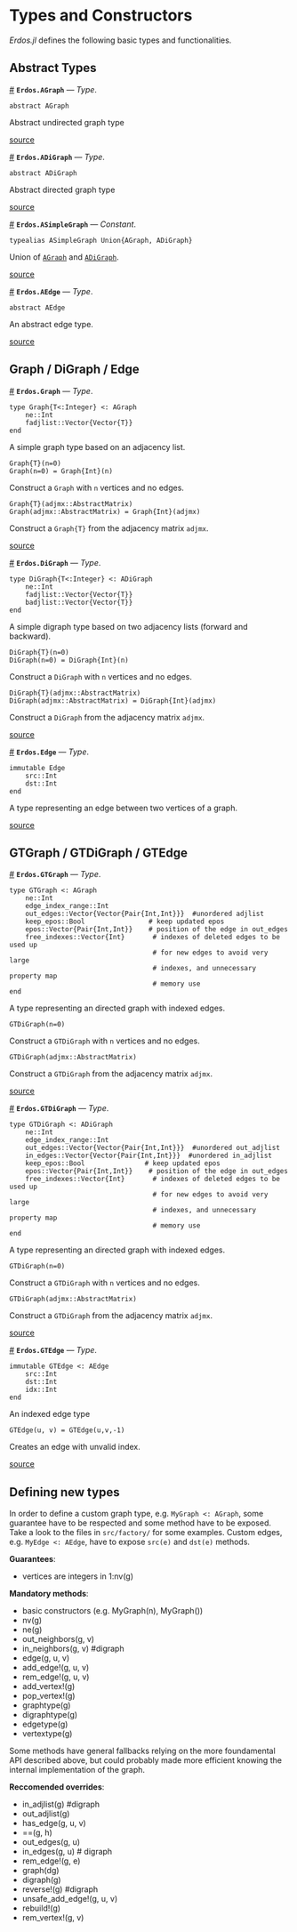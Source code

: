 
<a id='Types-and-Constructors-1'></a>

# Types and Constructors


*Erdos.jl* defines the following basic types and functionalities.


<a id='Abstract-Types-1'></a>

## Abstract Types

<a id='Erdos.AGraph' href='#Erdos.AGraph'>#</a>
**`Erdos.AGraph`** &mdash; *Type*.



```
abstract AGraph
```

Abstract undirected graph type


<a target='_blank' href='https://github.com/CarloLucibello/Erdos.jl/tree/66e6f1999dd8bd1a8b314ef10b82c9029c20289d/docs/../src/core/interface.jl#L1-L5' class='documenter-source'>source</a><br>

<a id='Erdos.ADiGraph' href='#Erdos.ADiGraph'>#</a>
**`Erdos.ADiGraph`** &mdash; *Type*.



```
abstract ADiGraph
```

Abstract directed graph type


<a target='_blank' href='https://github.com/CarloLucibello/Erdos.jl/tree/66e6f1999dd8bd1a8b314ef10b82c9029c20289d/docs/../src/core/interface.jl#L8-L12' class='documenter-source'>source</a><br>

<a id='Erdos.ASimpleGraph' href='#Erdos.ASimpleGraph'>#</a>
**`Erdos.ASimpleGraph`** &mdash; *Constant*.



```
typealias ASimpleGraph Union{AGraph, ADiGraph}
```

Union of [`AGraph`](types.md#Erdos.AGraph) and [`ADiGraph`](types.md#Erdos.ADiGraph).


<a target='_blank' href='https://github.com/CarloLucibello/Erdos.jl/tree/66e6f1999dd8bd1a8b314ef10b82c9029c20289d/docs/../src/core/interface.jl#L15-L19' class='documenter-source'>source</a><br>

<a id='Erdos.AEdge' href='#Erdos.AEdge'>#</a>
**`Erdos.AEdge`** &mdash; *Type*.



```
abstract AEdge
```

An abstract edge type.


<a target='_blank' href='https://github.com/CarloLucibello/Erdos.jl/tree/66e6f1999dd8bd1a8b314ef10b82c9029c20289d/docs/../src/core/interface.jl#L139-L143' class='documenter-source'>source</a><br>


<a id='Graph-/-DiGraph-/-Edge-1'></a>

## Graph / DiGraph / Edge

<a id='Erdos.Graph' href='#Erdos.Graph'>#</a>
**`Erdos.Graph`** &mdash; *Type*.



```
type Graph{T<:Integer} <: AGraph
    ne::Int
    fadjlist::Vector{Vector{T}}
end
```

A simple graph type based on an adjacency list.

```
Graph{T}(n=0)
Graph(n=0) = Graph{Int}(n)
```

Construct a `Graph` with `n` vertices and no edges.

```
Graph{T}(adjmx::AbstractMatrix)
Graph(adjmx::AbstractMatrix) = Graph{Int}(adjmx)
```

Construct a `Graph{T}` from the adjacency matrix `adjmx`.


<a target='_blank' href='https://github.com/CarloLucibello/Erdos.jl/tree/66e6f1999dd8bd1a8b314ef10b82c9029c20289d/docs/../src/factory/graph.jl#L2-L19' class='documenter-source'>source</a><br>

<a id='Erdos.DiGraph' href='#Erdos.DiGraph'>#</a>
**`Erdos.DiGraph`** &mdash; *Type*.



```
type DiGraph{T<:Integer} <: ADiGraph
    ne::Int
    fadjlist::Vector{Vector{T}}
    badjlist::Vector{Vector{T}}
end
```

A simple digraph type based on two adjacency lists (forward and backward).

```
DiGraph{T}(n=0)
DiGraph(n=0) = DiGraph{Int}(n)
```

Construct a `DiGraph` with `n` vertices and no edges.

```
DiGraph{T}(adjmx::AbstractMatrix)
DiGraph(adjmx::AbstractMatrix) = DiGraph{Int}(adjmx)
```

Construct a `DiGraph` from the adjacency matrix `adjmx`.


<a target='_blank' href='https://github.com/CarloLucibello/Erdos.jl/tree/66e6f1999dd8bd1a8b314ef10b82c9029c20289d/docs/../src/factory/graph.jl#L52-L70' class='documenter-source'>source</a><br>

<a id='Erdos.Edge' href='#Erdos.Edge'>#</a>
**`Erdos.Edge`** &mdash; *Type*.



```
immutable Edge
    src::Int
    dst::Int
end
```

A type representing an edge between two vertices of a graph.


<a target='_blank' href='https://github.com/CarloLucibello/Erdos.jl/tree/66e6f1999dd8bd1a8b314ef10b82c9029c20289d/docs/../src/core/edge.jl#L21-L28' class='documenter-source'>source</a><br>


<a id='GTGraph-/-GTDiGraph-/-GTEdge-1'></a>

## GTGraph / GTDiGraph / GTEdge

<a id='Erdos.GTGraph' href='#Erdos.GTGraph'>#</a>
**`Erdos.GTGraph`** &mdash; *Type*.



```
type GTGraph <: AGraph
    ne::Int
    edge_index_range::Int
    out_edges::Vector{Vector{Pair{Int,Int}}}  #unordered adjlist
    keep_epos::Bool                # keep updated epos
    epos::Vector{Pair{Int,Int}}    # position of the edge in out_edges
    free_indexes::Vector{Int}       # indexes of deleted edges to be used up
                                    # for new edges to avoid very large
                                    # indexes, and unnecessary property map
                                    # memory use
end
```

A type representing an directed graph with indexed edges.

```
GTDiGraph(n=0)
```

Construct a `GTDiGraph` with `n` vertices and no edges.

```
GTDiGraph(adjmx::AbstractMatrix)
```

Construct a `GTDiGraph` from the adjacency matrix `adjmx`.


<a target='_blank' href='https://github.com/CarloLucibello/Erdos.jl/tree/66e6f1999dd8bd1a8b314ef10b82c9029c20289d/docs/../src/factory/gtgraph.jl#L28-L50' class='documenter-source'>source</a><br>

<a id='Erdos.GTDiGraph' href='#Erdos.GTDiGraph'>#</a>
**`Erdos.GTDiGraph`** &mdash; *Type*.



```
type GTDiGraph <: ADiGraph
    ne::Int
    edge_index_range::Int
    out_edges::Vector{Vector{Pair{Int,Int}}}  #unordered out_adjlist
    in_edges::Vector{Vector{Pair{Int,Int}}}  #unordered in_adjlist
    keep_epos::Bool               # keep updated epos
    epos::Vector{Pair{Int,Int}}    # position of the edge in out_edges
    free_indexes::Vector{Int}       # indexes of deleted edges to be used up
                                    # for new edges to avoid very large
                                    # indexes, and unnecessary property map
                                    # memory use
end
```

A type representing an directed graph with indexed edges.

```
GTDiGraph(n=0)
```

Construct a `GTDiGraph` with `n` vertices and no edges.

```
GTDiGraph(adjmx::AbstractMatrix)
```

Construct a `GTDiGraph` from the adjacency matrix `adjmx`.


<a target='_blank' href='https://github.com/CarloLucibello/Erdos.jl/tree/66e6f1999dd8bd1a8b314ef10b82c9029c20289d/docs/../src/factory/gtgraph.jl#L63-L87' class='documenter-source'>source</a><br>

<a id='Erdos.GTEdge' href='#Erdos.GTEdge'>#</a>
**`Erdos.GTEdge`** &mdash; *Type*.



```
immutable GTEdge <: AEdge
    src::Int
    dst::Int
    idx::Int
end
```

An indexed edge type

```
GTEdge(u, v) = GTEdge(u,v,-1)
```

Creates an edge with unvalid index.


<a target='_blank' href='https://github.com/CarloLucibello/Erdos.jl/tree/66e6f1999dd8bd1a8b314ef10b82c9029c20289d/docs/../src/factory/gtgraph.jl#L1-L13' class='documenter-source'>source</a><br>


<a id='Defining-new-types-1'></a>

## Defining new types


In order to define a custom graph type, e.g. `MyGraph <: AGraph`, some guarantee have to be respected and some method have to be exposed. Take a look to the files in `src/factory/` for some examples. Custom edges, e.g. `MyEdge <: AEdge`,  have to expose `src(e)` and `dst(e)` methods.


**Guarantees**:


  * vertices are integers in 1:nv(g)


**Mandatory methods**:


  * basic constructors (e.g. MyGraph(n), MyGraph())
  * nv(g)
  * ne(g)
  * out_neighbors(g, v)
  * in_neighbors(g, v) #digraph
  * edge(g, u, v)
  * add_edge!(g, u, v)
  * rem_edge!(g, u, v)
  * add_vertex!(g)
  * pop_vertex!(g)
  * graphtype(g)
  * digraphtype(g)
  * edgetype(g)
  * vertextype(g)


Some methods have general fallbacks relying on the more foundamental API described above, but could probably made more efficient knowing the internal implementation of the graph.


**Reccomended overrides**:


  * in_adjlist(g) #digraph
  * out_adjlist(g)
  * has_edge(g, u, v)
  * ==(g, h)
  * out_edges(g, u)
  * in_edges(g, u) # digraph
  * rem_edge!(g, e)
  * graph(dg)
  * digraph(g)
  * reverse!(g) #digraph
  * unsafe_add_edge!(g, u, v)
  * rebuild!(g)
  * rem_vertex!(g, v)


